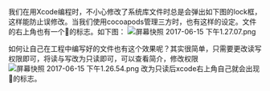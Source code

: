 我们在用Xcode编程时，不小心修改了系统库文件时总是会弹出如下图的lock框，这样能防止误修改。当我们使用cocoapods管理三方时，也有这样的设定。文件的右上角也有一个🔐的标志。如下图：
![屏幕快照 2017-06-15 下午1.27.07.png](http://upload-images.jianshu.io/upload_images/1613923-403332e522de70c3.png?imageMogr2/auto-orient/strip%7CimageView2/2/w/1240)

如何让自己在工程中编写好的文件也有这个效果呢？其实很简单，只需要更改读写权限即可，将读与写改为只读即可，可以查看简介，修改权限 
![屏幕快照 2017-06-15 下午1.26.54.png](http://upload-images.jianshu.io/upload_images/1613923-62cb5656b3c9ffe9.png?imageMogr2/auto-orient/strip%7CimageView2/2/w/1240)
改为只读后xcode右上角自己就会出现🔐的标志。

